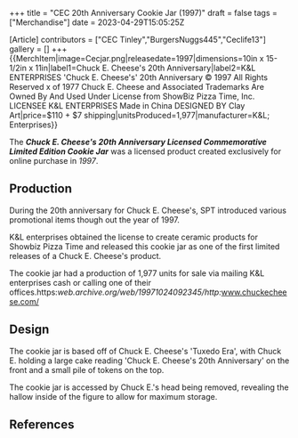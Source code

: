 +++
title = "CEC 20th Anniversary Cookie Jar (1997)"
draft = false
tags = ["Merchandise"]
date = 2023-04-29T15:05:25Z

[Article]
contributors = ["CEC Tinley","BurgersNuggs445","Ceclife13"]
gallery = []
+++
{{MerchItem|image=Cecjar.png|releasedate=1997|dimensions=10in x 15-1/2in x 11in|label1=Chuck E. Cheese's
20th Anniversary|label2=K&L ENTERPRISES
'Chuck E. Cheese's'
20th Anniversary
© 1997
All Rights Reserved
x of 1977
Chuck E. Cheese and Associated Trademarks Are Owned By And Used Under License from ShowBiz Pizza Time, Inc.
LICENSEE K&L ENTERPRISES
Made in China 
DESIGNED BY Clay Art|price=$110 + $7 shipping|unitsProduced=1,977|manufacturer=K&L; Enterprises}}

The <b><i>Chuck E. Cheese's 20th Anniversary Licensed Commemorative Limited Edition Cookie Jar</b></i> was a licensed product created exclusively for online purchase in <i>1997</i>.

<h2> Production</h2>
During the 20th anniversary for Chuck E. Cheese's, SPT introduced various promotional items though out the year of 1997. 

K&L enterprises obtained the license to create ceramic products for Showbiz Pizza Time and released this cookie jar as one of the first limited releases of a Chuck E. Cheese's product. 

The cookie jar had a production of 1,977 units for sale via mailing K&L enterprises cash or calling one of their offices.<ref>https:<i>web.archive.org/web/19971024092345/http:</i>www.chuckecheese.com/</ref> 

<h2>Design</h2>
The cookie jar is based off of Chuck E. Cheese's 'Tuxedo Era', with Chuck E. holding a large cake reading 'Chuck E. Cheese's 20th Anniversary' on the front and a small pile of tokens on the top.

The cookie jar is accessed by Chuck E.'s head being removed, revealing the hallow inside of the figure to allow for maximum storage.




<h2>References</h2>

<references />